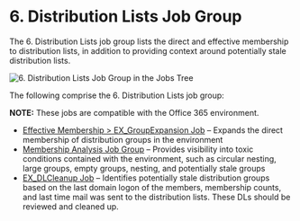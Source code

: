 # 6. Distribution Lists Job Group

The 6. Distribution Lists job group lists the direct and effective membership to distribution lists, in addition to providing context around potentially stale distribution lists.

![6. Distribution Lists Job Group in the Jobs Tree](/img/product_docs/accessanalyzer/accessanalyzer/enterpriseauditor/admin/hostmanagement/jobstree.png)

The following comprise the 6. Distribution Lists job group:

__NOTE:__ These jobs are compatible with the Office 365 environment.

- [Effective Membership > EX\_GroupExpansion Job](/docs/accessanalyzer/accessanalyzer/enterpriseauditor/solutions/exchange/distributionlists/ex_groupexpansion.md) – Expands the direct membership of distribution groups in the environment
- [Membership Analysis Job Group](/docs/accessanalyzer/accessanalyzer/enterpriseauditor/solutions/exchange/distributionlists/membershipanalysis/overview.md) – Provides visibility into toxic conditions contained with the environment, such as circular nesting, large groups, empty groups, nesting, and potentially stale groups
- [EX\_DLCleanup Job](/docs/accessanalyzer/accessanalyzer/enterpriseauditor/solutions/exchange/distributionlists/ex_dlcleanup.md) – Identifies potentially stale distribution groups based on the last domain logon of the members, membership counts, and last time mail was sent to the distribution lists. These DLs should be reviewed and cleaned up.
